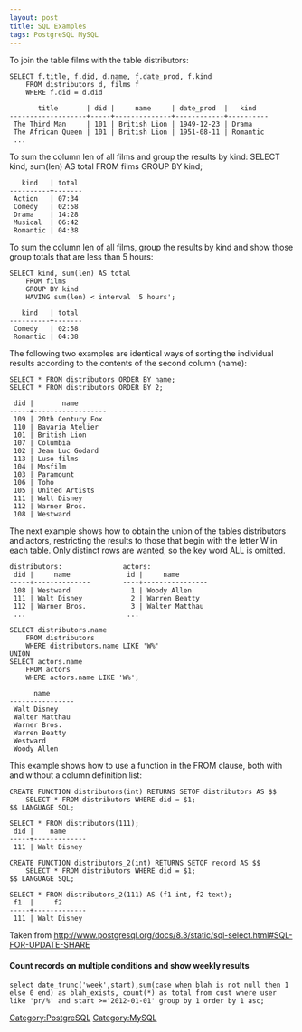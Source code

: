```yaml
---
layout: post 
title: SQL Examples
tags: PostgreSQL MySQL
---
```


To join the table films with the table distributors:

    SELECT f.title, f.did, d.name, f.date_prod, f.kind
        FROM distributors d, films f
        WHERE f.did = d.did

           title       | did |     name     | date_prod  |   kind
    -------------------+-----+--------------+------------+----------
     The Third Man     | 101 | British Lion | 1949-12-23 | Drama
     The African Queen | 101 | British Lion | 1951-08-11 | Romantic
     ...

To sum the column len of all films and group the results by kind: SELECT
kind, sum(len) AS total FROM films GROUP BY kind;

       kind   | total
    ----------+-------
     Action   | 07:34
     Comedy   | 02:58
     Drama    | 14:28
     Musical  | 06:42
     Romantic | 04:38

To sum the column len of all films, group the results by kind and show
those group totals that are less than 5 hours:

    SELECT kind, sum(len) AS total
        FROM films
        GROUP BY kind
        HAVING sum(len) < interval '5 hours';

       kind   | total
    ----------+-------
     Comedy   | 02:58
     Romantic | 04:38

The following two examples are identical ways of sorting the individual
results according to the contents of the second column (name):

    SELECT * FROM distributors ORDER BY name;
    SELECT * FROM distributors ORDER BY 2;

     did |       name
    -----+------------------
     109 | 20th Century Fox
     110 | Bavaria Atelier
     101 | British Lion
     107 | Columbia
     102 | Jean Luc Godard
     113 | Luso films
     104 | Mosfilm
     103 | Paramount
     106 | Toho
     105 | United Artists
     111 | Walt Disney
     112 | Warner Bros.
     108 | Westward

The next example shows how to obtain the union of the tables
distributors and actors, restricting the results to those that begin
with the letter W in each table. Only distinct rows are wanted, so the
key word ALL is omitted.

    distributors:               actors:
     did |     name              id |     name
    -----+--------------        ----+----------------
     108 | Westward               1 | Woody Allen
     111 | Walt Disney            2 | Warren Beatty
     112 | Warner Bros.           3 | Walter Matthau
     ...                         ...

    SELECT distributors.name
        FROM distributors
        WHERE distributors.name LIKE 'W%'
    UNION
    SELECT actors.name
        FROM actors
        WHERE actors.name LIKE 'W%';

          name
    ----------------
     Walt Disney
     Walter Matthau
     Warner Bros.
     Warren Beatty
     Westward
     Woody Allen

This example shows how to use a function in the FROM clause, both with
and without a column definition list:

    CREATE FUNCTION distributors(int) RETURNS SETOF distributors AS $$
        SELECT * FROM distributors WHERE did = $1;
    $$ LANGUAGE SQL;

    SELECT * FROM distributors(111);
     did |    name
    -----+-------------
     111 | Walt Disney

    CREATE FUNCTION distributors_2(int) RETURNS SETOF record AS $$
        SELECT * FROM distributors WHERE did = $1;
    $$ LANGUAGE SQL;

    SELECT * FROM distributors_2(111) AS (f1 int, f2 text);
     f1  |     f2
    -----+-------------
     111 | Walt Disney

Taken from
<http://www.postgresql.org/docs/8.3/static/sql-select.html#SQL-FOR-UPDATE-SHARE>

#### Count records on multiple conditions and show weekly results

    select date_trunc('week',start),sum(case when blah is not null then 1 else 0 end) as blah_exists, count(*) as total from cust where user like 'pr/%' and start >='2012-01-01' group by 1 order by 1 asc;

[Category:PostgreSQL](Category:PostgreSQL "wikilink")
[Category:MySQL](Category:MySQL "wikilink")
